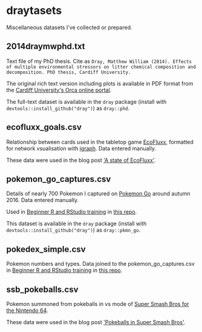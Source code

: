 # draytasets

Miscellaneous datasets I've collected or prepared.

## 2014draymwphd.txt

Text file of my PhD thesis. Cite as `Dray, Matthew William (2014). Effects of multiple environmental stressors on litter chemical composition and decomposition. PhD thesis, Cardiff University.`

The original rich text version including plots is available in PDF format from the [Cardiff University's Orca online portal](https://orca.cf.ac.uk/68365/).

The full-text dataset is available in the `dray` package (install with `devtools::install_github("dray")`) as `dray::phd`.

## ecofluxx_goals.csv

Relationship between cards used in the tabletop game [EcoFluxx](http://www.looneylabs.com/games/ecofluxx), formatted for network vsualisation with [igraph](http://igraph.org/r/). Data entered manually.

These data were used in the blog post ['A state of EcoFluxx'](https://therostrumblog.wordpress.com/2015/05/25/a-state-of-ecofluxx/).

## pokemon_go_captures.csv

Details of nearly 700 Pokemon I captured on [Pokemon Go](https://pokemongo.nianticlabs.com/en/) around autumn 2016. Data entered manually.

Used in [Beginner R and RStudio training](https://matt-dray.github.io/beginner-r-feat-pkmn/) in [this repo](https://github.com/matt-dray/beginner-r-feat-pkmn).

This dataset is available in the `dray` package (install with `devtools::install_github("dray")`) as `dray::pkmn_go`.

## pokedex_simple.csv

Pokemon numbers and types. Data joined to the pokemon_go_captures.csv in [Beginner R and RStudio training](https://matt-dray.github.io/beginner-r-feat-pkmn/) in [this repo](https://github.com/matt-dray/beginner-r-feat-pkmn).

## ssb_pokeballs.csv

Pokemon summoned from pokeballs in vs mode of [Super Smash Bros for the Nintendo 64](https://en.wikipedia.org/wiki/Super_Smash_Bros._(video_game)).

These data were used in the blog post ['Pokeballs in Super Smash Bros'](https://www.rostrum.blog/2018/05/19/pokeballs-in-super-smash-bros/).
